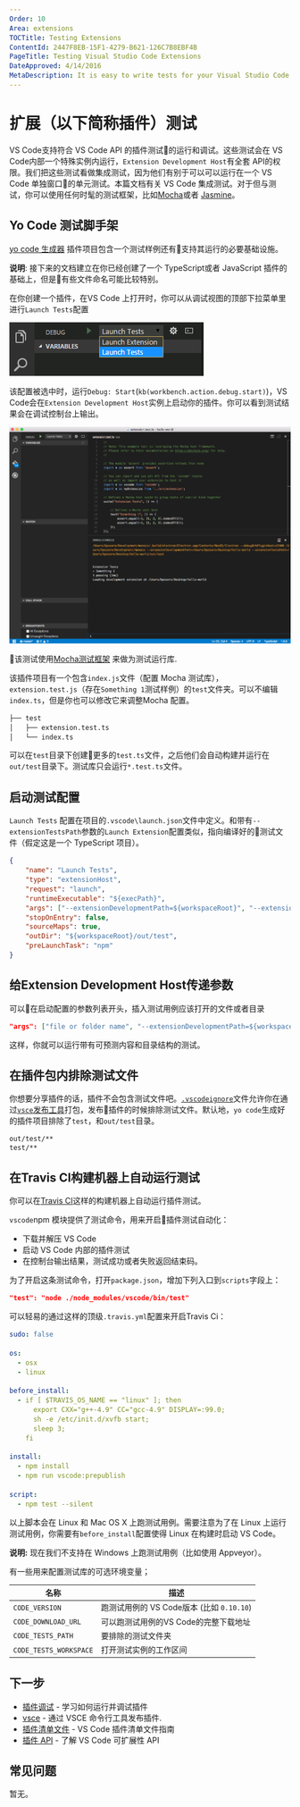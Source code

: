 ```yaml
---
Order: 10
Area: extensions
TOCTitle: Testing Extensions
ContentId: 2447F8EB-15F1-4279-B621-126C7B8EBF4B
PageTitle: Testing Visual Studio Code Extensions
DateApproved: 4/14/2016
MetaDescription: It is easy to write tests for your Visual Studio Code extension (plug-in).  The Yo Code extension generator scaffolds the necessary settings to run and debug your extension tests directly in Visual Studio Code.
---
```


# 扩展（以下简称插件）测试

VS Code支持符合 VS Code API 的插件测试的运行和调试。这些测试会在 VS Code内部一个特殊实例内运行，`Extension Development Host`有全套 API的权限。我们把这些测试看做集成测试，因为他们有别于可以可以运行在一个 VS Code 单独窗口的单元测试。本篇文档有关 VS Code 集成测试。对于但与测试，你可以使用任何时髦的测试框架，比如[Mocha](http://mochajs.org/)或者 [Jasmine](http://jasmine.github.io/)。

## Yo Code 测试脚手架

[yo code 生成器](/md/工具/yocode扩展生成器.md) 插件项目包含一个测试样例还有支持其运行的必要基础设施。

**说明**: 接下来的文档建立在你已经创建了一个 TypeScript或者 JavaScript 插件的基础上，但是有些文件命名可能比较特别。

在你创建一个插件，在VS Code 上打开时，你可以从调试视图的顶部下拉菜单里进行`Launch Tests`配置

![launch tests](images/testing-extensions/launch-tests.png)

该配置被选中时，运行`Debug: Start`(`kb(workbench.action.debug.start)`)，VS Code会在`Extension Development Host`实例上启动你的插件。你可以看到测试结果会在调试控制台上输出。

![测试结果](images/testing-extensions/test-output.png)

该测试使用[Mocha测试框架](http://mochajs.org/) 来做为测试运行库.

该插件项目有一个包含`index.js`文件（配置 Mocha 测试库），`extension.test.js`（存在`Something 1`测试样例）的`test`文件夹。可以不编辑`index.ts`，但是你也可以修改它来调整Mocha 配置。

```bash
├── test
│   ├── extension.test.ts
│   └── index.ts
```

可以在`test`目录下创建更多的`test.ts`文件，之后他们会自动构建并运行在`out/test`目录下。测试库只会运行`*.test.ts`文件。

## 启动测试配置

`Launch Tests` 配置在项目的`.vscode\launch.json`文件中定义。和带有`--extensionTestsPath`参数的`Launch Extension`配置类似，指向编译好的测试文件（假定这是一个 TypeScript 项目）。

```json
{
    "name": "Launch Tests",
    "type": "extensionHost",
    "request": "launch",
    "runtimeExecutable": "${execPath}",
    "args": ["--extensionDevelopmentPath=${workspaceRoot}", "--extensionTestsPath=${workspaceRoot}/out/test" ],
    "stopOnEntry": false,
    "sourceMaps": true,
    "outDir": "${workspaceRoot}/out/test",
    "preLaunchTask": "npm"
}
```

## 给Extension Development Host传递参数

可以在启动配置的参数列表开头，插入测试用例应该打开的文件或者目录

```json
"args": ["file or folder name", "--extensionDevelopmentPath=${workspaceRoot}", "--extensionTestsPath=${workspaceRoot}/out/test" ],
```

这样，你就可以运行带有可预测内容和目录结构的测试。

## 在插件包内排除测试文件

你想要分享插件的话，插件不会包含测试文件吧。[`.vscodeignore`](/md/工具/vse命令行工具.md#advance-usage)文件允许你在通过[`vsce`发布工具](/md/工具/vse命令行工具.md)打包，发布插件的时候排除测试文件。默认地，`yo code`生成好的插件项目排除了`test`，和`out/test`目录。

```
out/test/**
test/**
```

## 在Travis CI构建机器上自动运行测试

你可以在[Travis CI](http://travis-ci.org)这样的构建机器上自动运行插件测试。

`vscode`npm 模块提供了测试命令，用来开启插件测试自动化：

* 下载并解压 VS Code
* 启动 VS Code 内部的插件测试
* 在控制台输出结果，测试成功或者失败返回结束码。

为了开启这条测试命令，打开`package.json`，增加下列入口到`scripts`字段上：

```json
"test": "node ./node_modules/vscode/bin/test"
```

可以轻易的通过这样的顶级`.travis.yml`配置来开启Travis Ci：

```yml
sudo: false

os:
  - osx
  - linux

before_install:
  - if [ $TRAVIS_OS_NAME == "linux" ]; then
      export CXX="g++-4.9" CC="gcc-4.9" DISPLAY=:99.0;
      sh -e /etc/init.d/xvfb start;
      sleep 3;
    fi

install:
  - npm install
  - npm run vscode:prepublish

script:
  - npm test --silent
```

以上脚本会在 Linux 和 Mac OS X 上跑测试用例。需要注意为了在 Linux 上运行测试用例，你需要有`before_install`配置使得 Linux 在构建时启动 VS Code。

**说明:** 现在我们不支持在 Windows 上跑测试用例（比如使用 Appveyor）。

有一些用来配置测试库的可选环境变量；

| 名称        | 描述       |
| ------------|-------------------|
| `CODE_VERSION` | 跑测试用例的 VS Code版本 (比如 `0.10.10`) |
| `CODE_DOWNLOAD_URL` | 可以跑测试用例的VS Code的完整下载地址 |
| `CODE_TESTS_PATH` | 要排除的测试文件夹 |
| `CODE_TESTS_WORKSPACE` | 打开测试实例的工作区间 |

## 下一步

* [插件调试](/md/扩展/调试-扩展.md) - 学习如何运行并调试插件
* [vsce](/md/工具/vse命令行工具.md) - 通过 VSCE 命令行工具发布插件.
* [插件清单文件](/md/扩展API/扩展manifest文件.md) - VS Code 插件清单文件指南
* [插件 API](/md/扩展API/概述.md) - 了解 VS Code 可扩展性 API

## 常见问题

暂无。
